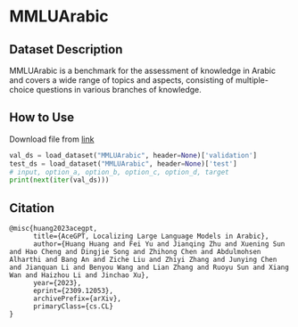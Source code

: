 # MMLUArabic
## Dataset Description
MMLUArabic is a benchmark for the assessment of knowledge in Arabic and covers a wide range of topics and aspects, consisting of multiple-choice questions in various branches of knowledge.


## How to Use
Download file from [link](https://github.com/FreedomIntelligence/AceGPT/tree/main/eval/benchmark_eval/benchmarks/MMLUArabic)

```python
val_ds = load_dataset("MMLUArabic", header=None)['validation']
test_ds = load_dataset("MMLUArabic", header=None)['test']
# input, option_a, option_b, option_c, option_d, target
print(next(iter(val_ds))) 
```

## Citation
```
@misc{huang2023acegpt,
      title={AceGPT, Localizing Large Language Models in Arabic}, 
      author={Huang Huang and Fei Yu and Jianqing Zhu and Xuening Sun and Hao Cheng and Dingjie Song and Zhihong Chen and Abdulmohsen Alharthi and Bang An and Ziche Liu and Zhiyi Zhang and Junying Chen and Jianquan Li and Benyou Wang and Lian Zhang and Ruoyu Sun and Xiang Wan and Haizhou Li and Jinchao Xu},
      year={2023},
      eprint={2309.12053},
      archivePrefix={arXiv},
      primaryClass={cs.CL}
}
```